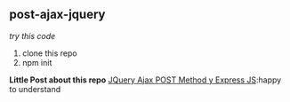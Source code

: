 
## post-ajax-jquery

*_try this code_*

1. clone this repo
2. npm init 

**Little Post about this repo**
[JQuery Ajax POST Method y Express JS](https://blog.libproject.xyz/jquery-ajax-post-method-and-express-js):happy to understand
